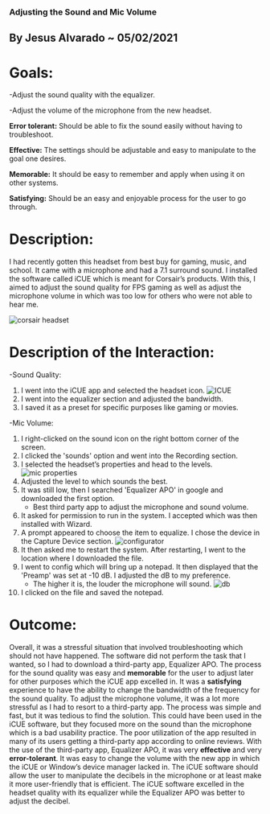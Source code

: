 ### Adjusting the Sound and Mic Volume

## By Jesus Alvarado ~ 05/02/2021

# Goals:

  -Adjust the sound quality with the equalizer.
 
  -Adjust the volume of the microphone from the new headset.

  **Error tolerant:** Should be able to fix the sound easily without having to troubleshoot.
  
  **Effective:** The settings should be adjustable and easy to manipulate to the goal one desires.
  
  **Memorable:** It should be easy to remember and apply when using it on other systems.
  
  **Satisfying:** Should be an easy and enjoyable process for the user to go through.

# Description:
I had recently gotten this headset from best buy for gaming, music, and school. It came with a microphone and had a 7.1 surround sound. I installed the software called iCUE which is meant for Corsair’s products. With this, I aimed to adjust the sound quality for FPS gaming as well as adjust the microphone volume in which was too low for others who were not able to hear me. 

![corsair headset](https://user-images.githubusercontent.com/70178880/116837749-89250380-ab80-11eb-945d-eaea9afe7e4d.JPG)

# Description of the Interaction:

 -Sound Quality:
   1. I went into the iCUE app and selected the headset icon.
![ICUE](https://user-images.githubusercontent.com/70178880/116837779-a35ee180-ab80-11eb-979b-f34fff7cda68.JPG)
   2. I went into the equalizer section and adjusted the bandwidth.
   3. I saved it as a preset for specific purposes like gaming or movies.

 -Mic Volume:
   1. I right-clicked on the sound icon on the right bottom corner of the screen.
   2. I clicked the 'sounds' option and went into the Recording section.
   3. I selected the headset’s properties and head to the levels.
 ![mic properties](https://user-images.githubusercontent.com/70178880/116837785-a8239580-ab80-11eb-9f96-ce65cc644198.JPG)  
   4. Adjusted the level to which sounds the best. 
   5. It was still low, then I searched 'Equalizer APO' in google and downloaded the first option.
        - Best third party app to adjust the microphone and sound volume.
   6. It asked for permission to run in the system. I accepted which was then installed with Wizard.
   7. A prompt appeared to choose the item to equalize. I chose the device in the Capture Device section.
 ![configurator](https://user-images.githubusercontent.com/70178880/116837809-c5586400-ab80-11eb-9cca-f14af886922d.JPG) 
   8. It then asked me to restart the system. After restarting, I went to the location where I downloaded the file.
   9. I went to config which will bring up a notepad. It then displayed that the 'Preamp' was set at -10 dB. I adjusted the dB to my preference. 
        - The higher it is, the louder the microphone will sound.
 ![db](https://user-images.githubusercontent.com/70178880/116837812-c8535480-ab80-11eb-9500-c3d9462febf3.JPG)
   10. I clicked on the file and saved the notepad. 


 # Outcome:

Overall, it was a stressful situation that involved troubleshooting which should not have happened. The software did not perform the task that I wanted, so I had to download a third-party app, Equalizer APO. The process for the sound quality was easy and **memorable** for the user to adjust later for other purposes which the iCUE app excelled in. It was a **satisfying** experience to have the ability to change the bandwidth of the frequency for the sound quality. To adjust the microphone volume, it was a lot more stressful as I had to resort to a third-party app. The process was simple and fast, but it was tedious to find the solution. This could have been used in the iCUE software, but they focused more on the sound than the microphone which is a bad usability practice. The poor utilization of the app resulted in many of its users getting a third-party app according to online reviews. With the use of the third-party app, Equalizer APO, it was very **effective** and very **error-tolerant**. It was easy to change the volume with the new app in which the iCUE or Window’s device manager lacked in. The iCUE software should allow the user to manipulate the decibels in the microphone or at least make it more user-friendly that is efficient. The iCUE software excelled in the headset quality with its equalizer while the Equalizer APO was better to adjust the decibel.
